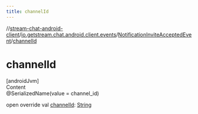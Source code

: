 ```yaml
---
title: channelId
---
```

//[stream-chat-android-client](../../../index.md)/[io.getstream.chat.android.client.events](../index.md)/[NotificationInviteAcceptedEvent](index.md)/[channelId](channelId.md)



# channelId  
[androidJvm]  
Content  
@SerializedName(value = channel_id)  
  
open override val [channelId](channelId.md): [String](https://kotlinlang.org/api/latest/jvm/stdlib/kotlin/-string/index.html)  



